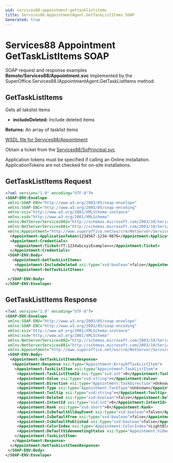 ```yaml
---
uid: services88-appointment-gettasklistitems
title: Services88.AppointmentAgent.GetTaskListItems SOAP
Generated: true
---
```


# Services88 Appointment GetTaskListItems SOAP

SOAP request and response examples **Remote/Services88/Appointment.svc**
Implemented by the <see cref="M:SuperOffice.Services88.IAppointmentAgent.GetTaskListItems">SuperOffice.Services88.IAppointmentAgent.GetTaskListItems</see> method.

## GetTaskListItems

Gets all takslist items

* **includeDeleted:** Include deleted items

**Returns:** An array of tasklist items


[WSDL file for Services88/Appointment](../Services88-Appointment.md)

Obtain a ticket from the [Services88/SoPrincipal.svc](../SoPrincipal/SoPrincipal.md)

Application tokens must be specified if calling an Online installation. ApplicationTokens are not checked for on-site installations.

## GetTaskListItems Request

```xml
<?xml version="1.0" encoding="UTF-8"?>
<SOAP-ENV:Envelope
 xmlns:SOAP-ENV="http://www.w3.org/2003/05/soap-envelope"
 xmlns:SOAP-ENC="http://www.w3.org/2003/05/soap-encoding"
 xmlns:xsi="http://www.w3.org/2001/XMLSchema-instance"
 xmlns:xsd="http://www.w3.org/2001/XMLSchema"
 xmlns:NetServerServices882="http://schemas.microsoft.com/2003/10/Serialization/Arrays"
 xmlns:NetServerServices881="http://schemas.microsoft.com/2003/10/Serialization/"
 xmlns:Appointment="http://www.superoffice.net/ws/crm/NetServer/Services88">
  <Appointment:ApplicationToken>1234567-1234-9876</Appointment:ApplicationToken>
  <Appointment:Credentials>
    <Appointment:Ticket>7T:1234abcxyzExample==</Appointment:Ticket>
  </Appointment:Credentials>
 <SOAP-ENV:Body>
   <Appointment:GetTaskListItems>
    <Appointment:IncludeDeleted xsi:type="xsd:boolean">false</Appointment:IncludeDeleted>
   </Appointment:GetTaskListItems>

 </SOAP-ENV:Body>
</SOAP-ENV:Envelope>

```


## GetTaskListItems Response

```xml
<?xml version="1.0" encoding="UTF-8"?>
<SOAP-ENV:Envelope
 xmlns:SOAP-ENV="http://www.w3.org/2003/05/soap-envelope"
 xmlns:SOAP-ENC="http://www.w3.org/2003/05/soap-encoding"
 xmlns:xsi="http://www.w3.org/2001/XMLSchema-instance"
 xmlns:xsd="http://www.w3.org/2001/XMLSchema"
 xmlns:NetServerServices882="http://schemas.microsoft.com/2003/10/Serialization/Arrays"
 xmlns:NetServerServices881="http://schemas.microsoft.com/2003/10/Serialization/"
 xmlns:Appointment="http://www.superoffice.net/ws/crm/NetServer/Services88">
 <SOAP-ENV:Body>
  <Appointment:GetTaskListItemsResponse>
   <Appointment:Response xsi:type="Appointment:ArrayOfTaskListItem">
    <Appointment:TaskListItem xsi:type="Appointment:TaskListItem">
     <Appointment:TaskListItemId xsi:type="xsd:int">0</Appointment:TaskListItemId>
     <Appointment:Value xsi:type="xsd:string"></Appointment:Value>
     <Appointment:Direction xsi:type="Appointment:TaskDirection">Unknown</Appointment:Direction>
     <Appointment:Type xsi:type="Appointment:TaskType">Unknown</Appointment:Type>
     <Appointment:Tooltip xsi:type="xsd:string"></Appointment:Tooltip>
     <Appointment:Deleted xsi:type="xsd:boolean">false</Appointment:Deleted>
     <Appointment:IntentId xsi:type="xsd:int">0</Appointment:IntentId>
     <Appointment:Rank xsi:type="xsd:short">0</Appointment:Rank>
     <Appointment:IsDefaultAlldayEvent xsi:type="xsd:boolean">false</Appointment:IsDefaultAlldayEvent>
     <Appointment:IsDefaultFree xsi:type="xsd:boolean">false</Appointment:IsDefaultFree>
     <Appointment:IsDefaultPublished xsi:type="xsd:boolean">false</Appointment:IsDefaultPublished>
     <Appointment:ColorIndex xsi:type="Appointment:ColorIndex">LightBlue</Appointment:ColorIndex>
     <Appointment:DefaultVideomeetingStatus xsi:type="Appointment:VideoMeetingStatus">NoChange</Appointment:DefaultVideomeetingStatus>
    </Appointment:TaskListItem>
   </Appointment:Response>
  </Appointment:GetTaskListItemsResponse>
 </SOAP-ENV:Body>
</SOAP-ENV:Envelope>

```


